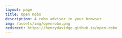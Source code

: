 ```yaml
---
layout: page
title: Open Robo
description: A robo advisor in your browser
img: /assets/img/openrobo.png
redirect: https://henrydavidge.github.io/open-robo
---
```


